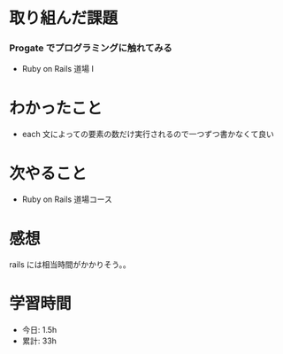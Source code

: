 # 取り組んだ課題
### Progate でプログラミングに触れてみる
*  Ruby on Rails 道場 Ⅰ
# わかったこと
* each 文によっての要素の数だけ実行されるので一つずつ書かなくて良い
# 次やること
* Ruby on Rails 道場コース
# 感想
rails には相当時間がかかりそう。。
# 学習時間
* 今日: 1.5h
* 累計: 33h
